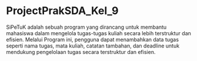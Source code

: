 # ProjectPrakSDA_Kel_9
SiPeTuK adalah sebuah program yang dirancang untuk membantu mahasiswa dalam mengelola tugas-tugas kuliah secara lebih terstruktur dan efisien. Melalui Program ini, pengguna dapat menambahkan data tugas seperti nama tugas, mata kuliah, catatan tambahan, dan deadline untuk mendukung pengelolaan tugas secara terstruktur dan efisien.
